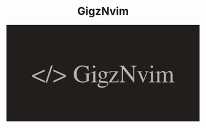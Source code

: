 <h1 align="center">GigzNvim</h1>
<img align="center" src="https://github.com/AliGigz/gigz-nvim/blob/main/logos/GigzNvim.png">
